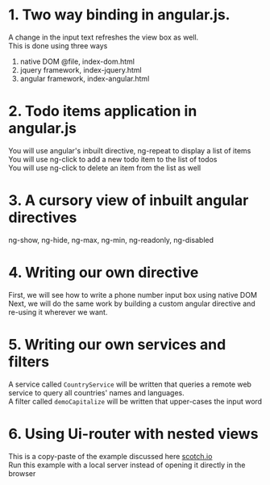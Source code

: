 # 1. Two way binding in angular.js.  
A change in the input text refreshes the view box as well.  
This is done using three ways  
1. native DOM @file, index-dom.html  
2. jquery framework, index-jquery.html  
3. angular framework, index-angular.html  
# 2. Todo items application in angular.js  
You will use angular's inbuilt directive, ng-repeat to display a list of items  
You will use ng-click to add a new todo item to the list of todos  
You will use ng-click to delete an item from the list as well  
# 3. A cursory view of inbuilt angular directives
ng-show, ng-hide, ng-max, ng-min, ng-readonly, ng-disabled  
# 4. Writing our own directive  
First, we will see how to write a phone number input box using native DOM  
Next, we will do the same work by building a custom angular directive and re-using it wherever we want.  
# 5. Writing our own services and filters
A service called `CountryService` will be written that queries a remote web service to query all countries' names and languages.  
A filter called `demoCapitalize` will be written that upper-cases the input word
# 6. Using Ui-router with nested views
This is a copy-paste of the example discussed here [scotch.io](https://scotch.io/tutorials/angular-routing-using-ui-router)  
Run this example with a local server instead of opening it directly in the browser